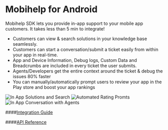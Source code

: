 Mobihelp for Android
=========

Mobihelp SDK lets you provide in-app support to your mobile app customers. It takes less than 5 min to integrate!

  - Customers can view & search solutions in your knowledge base seamlessly.
  - Customers can start a conversation/submit a ticket easily from within your app in real-time.
  - App and Device Information, Debug logs, Custom Data and Breadcrumbs are included in every ticket the user submits.
  - Agents/Developers get the entire context around the ticket & debug the issues 80% faster
  - You can manually/automatically prompt users to review your app in the Play store and boost your app rankings

![In App Solutions and Search](https://s3.amazonaws.com/assets.mobihelp.freshpo.com/images/N4_2_framed.png)
![Automated Rating Promts](https://s3.amazonaws.com/assets.mobihelp.freshpo.com/images/N4_3_framed.png)
![In App Conversation with Agents](https://s3.amazonaws.com/assets.mobihelp.freshpo.com/images/N4_4_framed.png)

####[Integration Guide](http://developer.freshdesk.com/android_integration_guide)

####[API Reference](http://developer.freshdesk.com/android_api_documentation)

